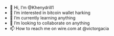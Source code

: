 - 👋 Hi, I’m @Khenydrill1
- 👀 I’m interested in  bitcoin wallet harking
- 🌱 I’m currently learning anything 
- 💞️ I’m looking to collaborate on  anything 
- 📫 How to reach  me on wire.com at @victorgacia

<!---
Khenydrill1/Khenydrill1 is a ✨ special ✨ repository because its `README.md` (this file) appears on your GitHub profile.
You can click the Preview link to take a look at your changes.
--->
